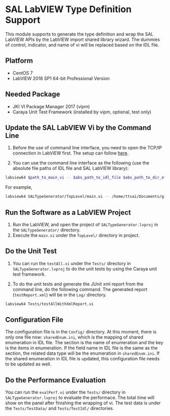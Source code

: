 # SAL LabVIEW Type Definition Support

This module supports to generate the type definition and wrap the SAL LabVIEW APIs by the LabVIEW import shared library wizard.
The dummies of control, indicator, and name of vi will be replaced based on the IDL file.

## Platform

- CentOS 7
- LabVIEW 2018 SP1 64-bit Professional Version

## Needed Package

- JKI VI Package Manager 2017 (vipm)
- Caraya Unit Test Framework (installed by vipm, optional, test only)

## Update the SAL LabVIEW Vi by the Command Line

1. Before the use of command line interface, you need to open the TCP/IP connection in LabVIEW first.
The setup can follow [here](https://support.vipm.io/hc/en-us/articles/214135683-Resolving-issues-with-VIPM-connecting-to-LabVIEW).

2. You can use the command line interface as the following (use the absolute file paths of IDL file and SAL LabVIEW library):

``` bash
labview64 $path_to_main_vi -- $abs_path_to_idl_file $abs_path_to_dir_of_lvlib
```

For example,

```bash
labview64 SALTypeGenerator/TopLevel/main.vi -- /home/ttsai/Documents/github/ts_SALLabVIEW/Tests/TestIdl/sal_Test.idl /home/ttsai/Documents/github/ts_SALLabVIEW/Tests/TestData/
```

## Run the Software as a LabVIEW Project

1. Run the LabVIEW, and open the project of `SALTypeGenerator.lvproj` in the `SALTypeGenerator/` directory.
2. Execute the `main.vi` under the `TopLevel/` directory in project.

## Do the Unit Test

1. You can run the `testAll.vi` under the `Tests/` directory in `SALTypeGenerator.lvproj` to do the unit tests by using the Caraya unit test framework.

2. To do the unit tests and generate the JUnit xml report from the command line, do the following command. The generated report (`testReport.xml`) will be in the `Log/` directory.

```bash
labview64 Tests/testAllWithXmlReport.vi
```

## Configuration File

The configuration file is in the `Config/` directory.
At this moment, there is only one file now: `sharedEnum.ini`, which is the mapping of shared enumeration in IDL file.
The section is the name of enumeration and the key is the items in enumeration.
If the field name in IDL file is the same as the section, the related data type will be the enumeration in `sharedEnum.ini`.
If the shared enumeration in IDL file is updated, this configuration file needs to be updated as well.

## Do the Performance Evaluation

You can run the `evalPerf.vi` under the `Tests/` directory in `SALTypeGenerator.lvproj` to evaluate the performace.
The total time will show on the panel after finishing the wrapping of vi.
The test data is under the `Tests/TestData/` and `Tests/TestIdl/` directories.
